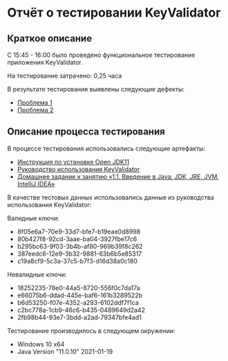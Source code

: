 ﻿# Отчёт о тестировании KeyValidator

## Краткое описание

C 15:45 - 16:00 было проведено функциональное тестирование приложения KeyValidator.

На тестирование затрачено: 0,25 часа

В результате тестирования выявлены следующие дефекты:
* [Проблема 1](https://github.com/LidiiaBogdanova/javahomework1-1/issues/1)
* [Проблема 2](https://github.com/LidiiaBogdanova/javahomework1-1/issues/3)

## Описание процесса тестирования

В процессе тестирования использовались следующие артефакты:
* [Инструкция по установке Open JDK11](https://github.com/netology-code/javaqa-homeworks/blob/master/intro/openjdk11-manual.md)
* [Руководство использования KeyValidator](https://github.com/netology-code/javaqa-homeworks/blob/master/intro/user-manual.md)
* [Домашнее задание к занятию «1.1. Введение в Java: JDK, JRE, JVM, IntelliJ IDEA»]( https://github.com/netology-code/javaqa-homeworks/tree/master/intro)

В качестве тестовых данных использовались данные из руководства использования KeyValidator:

Валидные ключи:
* 8f05e6a7-70e9-33d7-bfe7-b19eae0d8998
* 80b427f8-92cd-3aae-ba04-3927fbe17c6
* b295bc63-9f03-3b4b-af80-969b39f8c262
* 387eedc6-12e9-3b32-9881-63b6b5e85317
* c19a8cf9-5c3a-37c5-b7f3-d16d38a0c180

Невалидные ключи:
* 18252235-78e0-44a5-8720-556f0c7da17a
* e66075b6-ddad-445e-baf6-161b3289522b
* b6d53250-f07e-4352-a293-6102ddf7f1ca
* c2bc778a-1cb9-46c6-b435-0489649d2a42
* 2fb98b44-93e7-3bdd-a2ad-79347bfe4ad1

Тестирование производилось в следующем окружении:
*  Windows 10 x64
* Java Version "11.0.10" 2021-01-19
